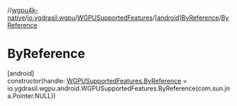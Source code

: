 //[wgpu4k-native](../../../../index.md)/[io.ygdrasil.wgpu](../../index.md)/[WGPUSupportedFeatures](../index.md)/[[android]ByReference](index.md)/[ByReference](-by-reference.md)

# ByReference

[android]\
constructor(handle: [WGPUSupportedFeatures.ByReference](../../../io.ygdrasil.wgpu.android/-w-g-p-u-supported-features/-by-reference/index.md) = io.ygdrasil.wgpu.android.WGPUSupportedFeatures.ByReference(com.sun.jna.Pointer.NULL))
